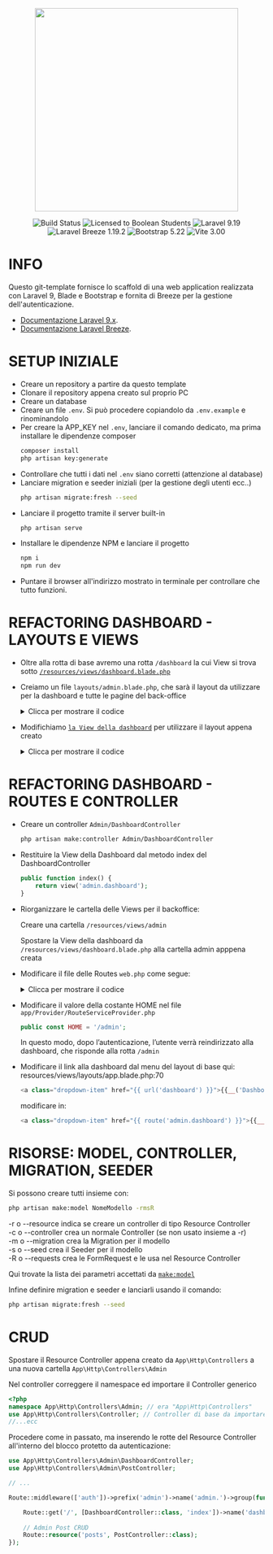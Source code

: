 <p align="center"><a href="https://laravel.com" target="_blank"><img src="https://raw.githubusercontent.com/laravel/art/master/logo-lockup/5%20SVG/2%20CMYK/1%20Full%20Color/laravel-logolockup-cmyk-red.svg" width="400"></a></p>

<p align="center">
<img src="https://img.shields.io/badge/template-tested-green" alt="Build Status">
<img src="https://img.shields.io/badge/license-boolean_95-blue" alt="Licensed to Boolean Students" />
<img src="https://img.shields.io/badge/laravel-9.19-red" alt="Laravel 9.19" />
<img src="https://img.shields.io/badge/laravel_breeze-1.19.2-red" alt="Laravel Breeze 1.19.2" />
<img src="https://img.shields.io/badge/bootstrap-5.22-red" alt="Bootstrap 5.22" />
<img src="https://img.shields.io/badge/vite-3.00-red" alt="Vite 3.00" />
</p>

# INFO

Questo git-template fornisce lo scaffold di una web application realizzata con Laravel 9, Blade e Bootstrap e fornita di Breeze per la gestione dell'autenticazione. 

- [Documentazione Laravel 9.x](https://laravel.com/docs/9.x).
- [Documentazione Laravel Breeze](https://laravel.com/docs/10.x/starter-kits).

# SETUP INIZIALE

- Creare un repository a partire da questo template
- Clonare il repository appena creato sul proprio PC
- Creare un database
- Creare un file `.env`. Si può procedere copiandolo da `.env.example` e rinominandolo
- Per creare la APP_KEY nel `.env`, lanciare il comando dedicato, ma prima installare le dipendenze composer
	```bash
    composer install
	php artisan key:generate
	```
- Controllare che tutti i dati nel `.env` siano corretti (attenzione al database)
- Lanciare migration e seeder iniziali (per la gestione degli utenti ecc..)
	```bash
	php artisan migrate:fresh --seed
	```
- Lanciare il progetto tramite il server built-in
	```bash
	php artisan serve
	```
- Installare le dipendenze NPM e lanciare il progetto
	```bash
	npm i
	npm run dev
	```
- Puntare il browser all'indirizzo mostrato in terminale per controllare che tutto funzioni.

# REFACTORING DASHBOARD - LAYOUTS E VIEWS

- Oltre alla rotta di base avremo una rotta `/dashboard` la cui View si trova sotto [`/resources/views/dashboard.blade.php`](/resources/views/dashboard.blade.php)
- Creiamo un file `layouts/admin.blade.php`, che sarà il layout da utilizzare per la dashboard e tutte le pagine del back-office
	<details>
	<summary>Clicca per mostrare il codice</summary>

	```php
	<!doctype html>
	<html lang="{{ str_replace('_', '-', app()->getLocale()) }}">

	<head>
		<meta charset="utf-8">
		<meta name="viewport" content="width=device-width, initial-scale=1">

		<!-- CSRF Token -->
		<meta name="csrf-token" content="{{ csrf_token() }}">

		<title>{{ config('app.name', 'Laravel') }}</title>

		<!-- Fontawesome 6 cdn -->
		<link rel='stylesheet' href='https://cdnjs.cloudflare.com/ajax/libs/font-awesome/6.2.0/css/all.min.css' integrity='sha512-xh6O/CkQoPOWDdYTDqeRdPCVd1SpvCA9XXcUnZS2FmJNp1coAFzvtCN9BmamE+4aHK8yyUHUSCcJHgXloTyT2A==' crossorigin='anonymous' referrerpolicy='no-referrer' />

		<!-- Fonts -->
		<link rel="dns-prefetch" href="//fonts.gstatic.com">
		<link href="https://fonts.googleapis.com/css?family=Nunito" rel="stylesheet">

		<!-- Usando Vite -->
		@vite(['resources/js/app.js'])
	</head>

	<body>
		<div id="app">

			<div class="container-fluid vh-100">
				<div class="row h-100">
					<nav id="sidebarMenu" class="col-md-3 col-lg-2 d-md-block bg-dark navbar-dark sidebar collapse">
						<div class="position-sticky pt-3">
							<ul class="nav flex-column">

								<li class="nav-item">
									<a class="nav-link text-white" href="/">
										<i class="fa-solid fa-home-alt fa-lg fa-fw"></i> Home
									</a>
								</li>

								<li class="nav-item">
									<a class="nav-link text-white {{ Route::currentRouteName() == 'admin.dashboard' ? 'bg-secondary' : '' }}" href="{{route('admin.dashboard')}}">
										<i class="fa-solid fa-tachometer-alt fa-lg fa-fw"></i> Dashboard
									</a>
								</li>

								<li class="nav-item">
									<a class="nav-link text-white" href="{{ route('logout') }}" onclick="event.preventDefault(); document.getElementById('logout-form').submit();">
										<i class="fa-solid fa-sign-out-alt fa-lg fa-fw"></i> {{ __('Logout') }}
									</a>
									<form id="logout-form" action="{{ route('logout') }}" method="POST" class="d-none">
										@csrf
									</form>
								</li>

							</ul>

						</div>
					</nav>

					<main class="col-md-9 ms-sm-auto col-lg-10 px-md-4">
						@yield('content')
					</main>
				</div>
			</div>

		</div>
	</body>

	</html>
	```
	</details>

	
- Modifichiamo [`la View della dashboard`](/resources/views/dashboard.blade.php) per utilizzare il layout appena creato
	<details>
	<summary>Clicca per mostrare il codice</summary>
	
	```php
	@extends('layouts.admin')

	@section('content')
	<div class="container-fluid mt-4">
		<div class="row justify-content-center">
			<div class="col-md-8">
				<div class="card">
					<div class="card-header">{{ __('Dashboard') }}</div>

					<div class="card-body">
						@if (session('status'))
						<div class="alert alert-success" role="alert">
							{{ session('status') }}
						</div>
						@endif

						{{ __('You are logged in!') }}
					</div>
				</div>
			</div>
		</div>
	</div>
	@endsection
	```
	</details>

# REFACTORING DASHBOARD - ROUTES E CONTROLLER

- Creare un controller `Admin/DashboardController` 
	```bash
	php artisan make:controller Admin/DashboardController
	```
- Restituire la View della Dashboard dal metodo index del DashboardController
	```php
	public function index() {
		return view('admin.dashboard');
	}
	```
- Riorganizzare le cartella delle Views per il backoffice:

	Creare una cartella `/resources/views/admin`

	Spostare la View della dashboard da `/resources/views/dashboard.blade.php` alla cartella admin apppena creata

- Modificare il file delle Routes `web.php` come segue:
	<details>
	<summary>Clicca per mostrare il codice</summary>

	```php
	use Illuminate\Support\Facades\Route;
	use App\Http\Controllers\Admin\DashboardController; //<---- Import del controller precedentemente creato!
	
	/* ... */

	Route::get('/', function () {
		return view('welcome');
	});

	Route::middleware(['auth'])
		->prefix('admin') //definisce il prefisso "admin/" per le rotte di questo gruppo
		->name('admin.') //definisce il pattern con cui generare i nomi delle rotte cioè "admin.qualcosa"
		->group(function () {
		
			//Siamo nel gruppo quindi:
			// - il percorso "/" diventa "admin/"
			// - il nome della rotta ->name("dashboard") diventa ->name("admin.dashboard")
			Route::get('/', [DashboardController::class, 'index'])->name('dashboard');

	});

	require __DIR__.'/auth.php';
	```
	</details>

- Modificare il valore della costante HOME nel file `app/Provider/RouteServiceProvider.php`
	```php
	public const HOME = '/admin';
	```
	In questo modo, dopo l’autenticazione, l’utente verrà reindirizzato alla dashboard, che risponde alla rotta `/admin`

- Modificare il link alla dashboard dal menu del layout di base qui: resources/views/layouts/app.blade.php:70
	```php
    <a class="dropdown-item" href="{{ url('dashboard') }}">{{__('Dashboard')}}</a>
	```
     modificare in:
	```php
    <a class="dropdown-item" href="{{ route('admin.dashboard') }}">{{__('Dashboard')}}</a>
	```

# RISORSE: MODEL, CONTROLLER, MIGRATION, SEEDER

Si possono creare tutti insieme con:

```bash
php artisan make:model NomeModello -rmsR
```

-r o --resource indica se creare un controller di tipo Resource Controller
<br>
-c o --controller crea un normale Controller (se non usato insieme a -r)
<br>
-m o --migration crea la Migration per il modello
<br>
-s o --seed crea il Seeder per il modello
<br>
-R o --requests crea le FormRequest e le usa nel Resource Controller
<br>

Qui trovate la lista dei parametri accettati da [`make:model`](https://artisan.page/#makemodel)

Infine definire migration e seeder e lanciarli usando il comando:
```bash
php artisan migrate:fresh --seed
```

# CRUD

Spostare il Resource Controller appena creato da `App\Http\Controllers` a una nuova cartella `App\Http\Controllers\Admin` 

Nel controller correggere il namespace ed importare il Controller generico
```php
<?php
namespace App\Http\Controllers\Admin; // era "App\Http\Controllers"
use App\Http\Controllers\Controller; // Controller di base da importare
//...ecc
```

Procedere come in passato, ma inserendo le rotte del Resource Controller all'interno del blocco protetto da autenticazione:

```php
use App\Http\Controllers\Admin\DashboardController;
use App\Http\Controllers\Admin\PostController;

// ...

Route::middleware(['auth'])->prefix('admin')->name('admin.')->group(function () {

	Route::get('/', [DashboardController::class, 'index'])->name('dashboard');
    
	// Admin Post CRUD
    Route::resource('posts', PostController::class);
});
```
